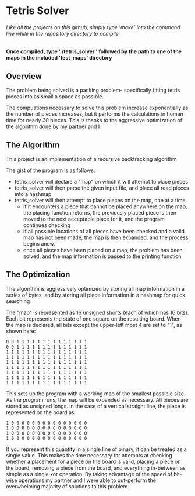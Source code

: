 # Tetris Solver

###### Like all the projects on this github, simply type 'make' into the command line while in the repository directory to compile

#### Once compiled, type './tetris_solver ' followed by the path to one of the maps in the included 'test_maps' directory

## Overview
The problem being solved is a packing problem- specifically fitting tetris pieces into as small a space as possible.

The compuations necessary to solve this problem increase exponentially as the number of pieces increases, but it performs the calculations in human time for nearly 30 pieces. This is thanks to the aggressive optimization of the algorithm done by my partner and I

## The Algorithm
This project is an implementation of a recursive backtracking algorithm

The gist of the program is as follows:
- tetris_solver will declare a "map" on which it will attempt to place pieces
- tetris_solver will then parse the given input file, and place all read pieces into a hashmap	
- tetris_solver will then attempt to place pieces on the map, one at a time.
	- if it encounters a piece that cannot be placed anywhere on the map, the placing function returns, the previously placed piece is then moved to the next acceptable place for it, and the program continues checking
	- if all possible locations of all pieces have been checked and a valid map has not been made, the map is then expanded, and the process begins anew.
	- once all pieces have been placed on a map, the problem has been solved, and the map information is passed to the printing function
	
## The Optimization

The algorithm is aggressively optimized by storing all map information in a series of bytes, and by storing all piece information in a hashmap for quick searching

The "map" is represented as 16 unsigned shorts (each of which has 16 bits). Each bit represents the state of one square on the resulting board.
When the map is declared, all bits except the upper-left most 4 are set to "1", as shown here:
```
0 0 1 1 1 1 1 1 1 1 1 1 1 1 1 1 
0 0 1 1 1 1 1 1 1 1 1 1 1 1 1 1 
1 1 1 1 1 1 1 1 1 1 1 1 1 1 1 1 
1 1 1 1 1 1 1 1 1 1 1 1 1 1 1 1
1 1 1 1 1 1 1 1 1 1 1 1 1 1 1 1
1 1 1 1 1 1 1 1 1 1 1 1 1 1 1 1
1 1 1 1 1 1 1 1 1 1 1 1 1 1 1 1
1 1 1 1 1 1 1 1 1 1 1 1 1 1 1 1
1 1 1 1 1 1 1 1 1 1 1 1 1 1 1 1
```
This sets up the program with a working map of the smallest possible size. As the program runs, the map will be expanded as necessary.
All pieces are stored as unsigned longs. In the case of a vertical straight line, the piece is represented on the board as
```
1 0 0 0 0 0 0 0 0 0 0 0 0 0 0 0
1 0 0 0 0 0 0 0 0 0 0 0 0 0 0 0
1 0 0 0 0 0 0 0 0 0 0 0 0 0 0 0
1 0 0 0 0 0 0 0 0 0 0 0 0 0 0 0
```
If you represent this quantity in a single line of binary, it can be treated as a single value. This makes the time necessary for attempts at checking whether a placement for a piece on the board is valid, placing a piece on the board, removing a piece from the board, and everything in-between as simple as a single xor operation.
By taking advantage of the speed of bit-wise operations my partner and I were able to out-perform the overwhelming majority of solutions to this problem.
